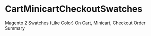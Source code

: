 # CartMinicartCheckoutSwatches
Magento 2 Swatches (Like Color) On Cart, Minicart, Checkout Order Summary
